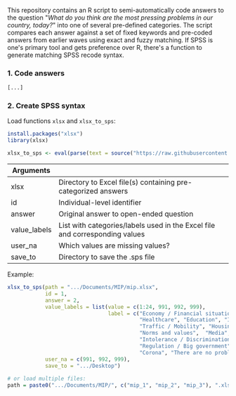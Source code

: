 This repository contains an R script to semi-automatically code answers to the question "*What do you think are the most pressing problems in our country, today?*" into one of several pre-defined categories. The script compares each answer against a set of fixed keywords and pre-coded answers from earlier waves using exact and fuzzy matching. If SPSS is one's primary tool and gets preference over R, there's a function to generate matching SPSS recode syntax.


### 1. Code answers
```R
[...]
```

### 2. Create SPSS syntax
Load functions `xlsx` and `xlsx_to_sps`:
```R
install.packages("xlsx")
library(xlsx)

xlsx_to_sps <- eval(parse(text = source("https://raw.githubusercontent.com/siardv/MIP/main/xlsx_to_sps.R")[1]))
```
| Arguments    	|                                                                             	|
|--------------	|-----------------------------------------------------------------------------	|
| xlsx        	| Directory to Excel file(s) containing pre-categorized answers               	|
| id          	| Individual-level identifier                                                 	|
| answer      	| Original answer to open-ended question                                      	|
| value_labels 	| List with categories/labels used in the Excel file and corresponding values 	|
| user_na     	| Which values are missing values?                                            	|
| save_to     	| Directory to save the .sps file                                             	|

Example:
```R
xlsx_to_sps(path = ".../Documents/MIP/mip.xlsx", 
            id = 1,
            answer = 2,
            value_labels = list(value = c(1:24, 991, 992, 999),
                                label = c("Economy / Financial situation", "Social security", "Politics", "Crime", "Defense",
                                          "Healthcare", "Education", "Income / Prince levels / Taxes", "Employment",
                                          "Traffic / Mobility", "Housing", "Environment", "Population", "Minorities", 
                                          "Norms and values",  "Media", "European integration", "Inequality / Poverty", 
                                          "Intolerance / Discrimination", "Foreign policy / International security", 
                                          "Regulation / Big government", "Polarisation / Dividedness", "Immigration", 
                                          "Corona", "There are no problems", "No other problems", "DK/NA/Cannot be coded")),
            user_na = c(991, 992, 999),
            save_to = ".../Desktop")
               
# or load multiple files:
path = paste0(".../Documents/MIP/", c("mip_1", "mip_2", "mip_3"), ".xlsx")
```
